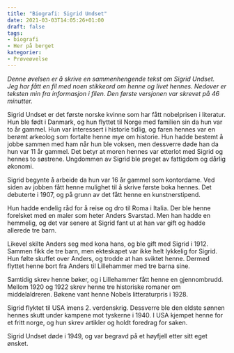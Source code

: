 ```yaml
---
title: "Biografi: Sigrid Undset"
date: 2021-03-03T14:05:26+01:00
draft: false
tags: 
- biografi 
- Her på berget
kategorier:
- Prøveøvelse
---
```


*Denne øvelsen er å skrive en sammenhengende tekst om Sigrid Undset. Jeg har fått en fil med noen stikkeord om henne og livet hennes. Nedover er teksten min fra informasjon i filen. Den første versjonen var skrevet på 46 minutter.*

Sigrid Undset er det første norske kvinne som har fått nobelprisen i literatur. Hun ble født i Danmark, og hun flyttet til Norge med familien sin da hun var to år gammel. Hun var interessert i historie tidlig, og faren hennes var en berømt arkeolog som fortalte henne mye om historie. Hun hadde bestemt å jobbe sammen med ham når hun ble voksen, men dessverre døde han da hun var 11 år gammel. Det betyr at moren hennes var etterlot med Sigrid og hennes to søstrene. Ungdommen av Sigrid ble preget av fattigdom og dårlig økonomi. 

<!--more-->

Sigrid begynte å arbeide da hun var 16 år gammel som kontordame. Ved siden av jobben fått henne mulighet til å skrive første boka hennes. Det debuterte i 1907, og på grunn av det fått henne en kunstnerstipend. 

Hun hadde endelig råd for å reise og dro til Roma i Italia. Der ble henne forelsket med en maler som heter Anders Svarstad. Men han hadde en hemmelig, og det var senere at Sigrid fant ut at han var gift og hadde allerede tre barn. 

Likevel skilte Anders seg med kona hans, og ble gift med Sigrid i 1912. Sammen fikk de tre barn, men ekteskapet var ikke helt lykkelig for Sigrid. Hun følte skuffet over Anders, og trodde at han sviktet henne. Dermed flyttet henne bort fra Anders til Lillehammer med tre barna sine. 

Samtidig skrev henne bøker, og i Lillehammer fått henne en gjennombrudd. Mellom 1920 og 1922 skrev henne tre historiske romaner om middelaldreren. Bøkene vant henne Nobels litteraturpris i 1928. 

Sigrid flyktet til USA imens 2. verdenskrig. Dessverre ble den eldste sønnen hennes skutt under kampene mot tyskerne i 1940. I USA kjempet henne for et fritt norge, og hun skrev artikler og holdt foredrag for saken. 

Sigrid Undset døde i 1949, og var begravd på et høyfjell etter sitt eget ønsket. 
